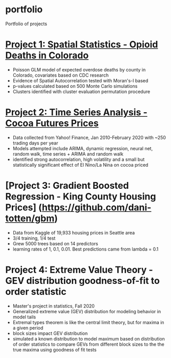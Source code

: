 # portfolio
Portfolio of projects

# [Project 1: Spatial Statistics - Opioid Deaths in Colorado](https://github.com/dani-totten/spatial_stats)
- Poisson GLM model of expected overdose deaths by county in Colorado, covariates based on CDC research
- Evidence of Spatial Autocorrelation tested with Moran's-I based
- p-values calculated based on 500 Monte Carlo simulations
- Clusters identified with cluster evaluation permutation procedure

# [Project 2: Time Series Analysis - Cocoa Futures Prices](https://github.com/dani-totten/time_series_cocoa)
- Data collected from Yahoo! Finance, Jan 2010-February 2020 with ~250 trading days per year
- Models attempted include ARIMA, dynamic regression, neural net, random walk, time series + ARIMA and random walk
- identified strong autocorrelation, high volatility and a small but statistically significant effect of El Nino/La Nina on cocoa priced

# [Project 3: Gradient Boosted Regression - King County Housing Prices] (https://github.com/dani-totten/gbm)
- Data from Kaggle of 19,933 housing prices in Seattle area
- 3/4 training, 1/4 test
- Grew 5000 trees based on 14 predictors
- learning rates of 1, 0.1, 0.01. Best predictions came from lambda = 0.1

# Project 4: Extreme Value Theory - GEV distribution goodness-of-fit to order statistic
- Master's project in statistics, Fall 2020
- Generalized extreme value (GEV) distribution for modeling behavior in model tails
- Extremal types theorem is like the central limit theory, but for maxima in a given period
- block sizes impact GEV distribution
- simulated a known distribution to model maximum based on distribution of order statistics to compare GEVs from different block sizes to the the true maxima using goodness of fit tests
